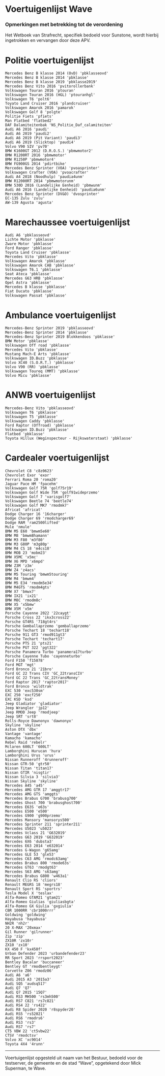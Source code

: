 # Voertuigenlijst Wave

### Opmerkingen met betrekking tot de verordening

Het Wetboek van Strafrecht, specifiek bedoeld voor Sunstone, wordt hierbij ingetrokken en vervangen door deze APV.

# Politie voertuigenlijst
    Mercedes Benz B klasse 2014 (OvD) 'pbklasseovd'
    Mercedes Benz B klasse 2014 'pbklasse'
    Mercedes Benz B klasse 2019 'pbklasse2019'
    Mercedes Benz Vito 2016 'pvitorollerbank'
    Volkswagen Touran 2016 'ptouran'
    Volkswagen Touran 2016 (HGL) 'ptouranhgl'
    Volkswagen T6 'polt6'
    Toyato Land Cruiser 2016 'plandcruiser'
    Volkswagen Amarok 2016 'pamarok'
    Volkswagen Golf 8 'polgte'
    Politie Fiets 'pfiets'
    Man Flatbed 'flatbed2'
    DAF Dalamiteitenbak 'NS_Politie_Daf_calamiteiten'
    Audi A6 2016 'paudi'
    Audi A6 2019 'paudi2'
    Audi A6 2019 (Pit Variant) 'paudi3'
    Audi A6 2019 (Slicktop) 'paudi4'
    Volvo V90 SIV 'pv70'
    BMW K1600GT 2012 (D.R.O.S.) 'pbmwmotor2'
    BMW R1200RT 2016 'pbmwmotor'
    BMW R1250P 'pbmwmotor4'
    BMW FG900GS 2014 'pdirtbike'
    Mercedes Benz Sprinter (VOA) 'pvoasprinter'
    Volkswagen Crafter (VOA) 'pvoacrafter'
    Audi A4 2018 (Noodhulp) 'paudia4unm'
    BMW R12000RT 2014 'pbmwmotorunm'
    BMW 530D 2016 (Landelijke Eenheid) 'pbmwunm'
    Audi A6 2016 (Landelijke Eenheid) 'paudia6unm'
    Mercedes Benz Sprinter (DV&O) 'dvosprinter'
    EC-135 Zulu 'zulu'
    AW-139 Agusta 'agusta'


# Marechaussee voertuigenlijst
    Audi A6 'pbklasseovd'
    Lichte Motor 'pbklasse'
    Zware Motor 'pbklasse'
    Ford Ranger 'pbklasse'
    Toyota Land Cruiser 'pbklasse'
    Mercedes Vito 'pbklasse'
    Volkswagen Amarok 'pbklasse'
    Volkswagen Amarok CAB 'pbklasse'
    Volkswagen T6.1 'pbklasse'
    Seat Ateca 'pbklasse'
    Mercedes G63 HRB 'pbklasse'
    Opel Astra 'pbklasse'
    Mercedes B klasse 'pbklasse'
    Fiat Ducato 'pbklasse'
    Volkswagen Passat 'pbklasse'

# Ambulance voertuigenlijst
    Mercedes-Benz Sprinter 2019 'pbklasseovd'
    Mercedes-Benz Sprinter 2014 'pbklasse'
    Mercedes-Benz Sprinter 2019 Blokkendoos 'pbklasse'
    BMW Motor 'pbklasse'
    Volkswagen Off road 'pbklasse'
    Mercedes Vito 'pbklasse'
    Mustang Mach-E Arts 'pbklasse'
    Volkswagen ID.Buzz 'pbklasse'
    Volvo XC40 (S.O.R.T.) 'pbklasse'
    Volvo V90 (RR) 'pbklasse'
    Volkswagen Toureq (MMT) 'pbklasse'
    Volvo Micu 'pbklasse'

# ANWB voertuigenlijst
    Mercedes-Benz Vito 'pbklasseovd'
    Volkswagen T6 'pbklasse'
    Volkswagen T5 'pbklasse'
    Volkswagen Caddy 'pbklasse'
    Ford Raptor (Offroad) 'pbklasse'
    Volkswagen ID.Buzz 'pbklasse'
    Flatbed 'pbklasse'
    Toyota Hillux (Weginspecteur - Rijkswaterstaat) 'pbklasse'

# Cardealer voertuigenlijst
    Chevrolet C8 'c8z0623'
    Chevrolet Exor 'exor'
    Ferrari Roma 20 'roma20'
    Jaguar Pace HM 'fpacehm'
    Volkswagen Golf 75R 'golf75r19'
    Volkswagen Golf Wide 75R 'golf91wideprzemo'
    Volkswagen Golf 7 'varisgolf7'
    Volkswagen Beetle 74 'beetle74'
    Volkswagen Golf MK7 'rmodmk7'
    Africat 'africat'
    Dodge Charger 16 '16charger'
    Dodge Charger 69 'rmodcharger69'
    Dodge RAM 'ram2500lifted'
    Mule 'nmule'
    BMW M5 E60 'bmwm5e60'
    BMW M8 'bmwm8hamann'
    BMW M3 F80 'm3f80'
    BMW M3 G80P 'm3g80p'
    BMW M4 CS 18 'm4cs18'
    BMW MOB 23 'mobm23'
    BMW X5MC 'x5mc'
    BMW X6 MPD 'x6mpd'
    BMW Z3M 'z3m'
    BMW Z4 'z4acs'
    BMW M5 Touring 'bmwm5touring'
    BMW M4 'bmwm4'
    BMW M5 E34 'rmodm5e34'
    BMW M4GTS 'rmodm4gts'
    BMW X7 'bmwx7'
    BMW IX21 'ix21'
    BMW M8C 'rmodm8c'
    BMW X5 'x5bmw'
    BMW X5M 'x5m'
    Porsche Cayenne 2022 '22caygt'
    Porsche Cross 22 'ikx3cross22'
    Porsche GT4RS '718gt4rs'
    Porsche Gemballaprzemo 'gemballaprzemo'
    Porsche Techart 18 'techart18'
    Porsche 911 GT3 'rmod911gt3'
    Porsche Techart 'techart17'
    Porsche PTS 21 'pts21'
    Porsche PGT 322 'pgt322'
    Porsche Panamera Turbo 'panamera17turbo'
    Porsche Cayenne Tubo 'cayenneturbo'
    Ford F150 'f15078'
    Ford MGT 'mgt'
    Ford Bronco 21 '21bro'
    Ford GC 22 Trans CIV 'GC_22transCIV'
    Ford GC 22 Trans 'GC_22transMoney'
    Ford Raptor 2017 'raptor2017'
    Ford Bronco 'wildtrak'
    EXC 530 'exc530sm'
    EXC 250 'excf250'
    EXC KSD 'ksd'
    Jeep Gladiator 'gladiator'
    Jeep Wrangler 'jp12'
    Jeep RMOD Jeep 'rmodjeep'
    Jeep SRT 'srt8'
    Rolls-Royce Dawnonyx 'dawnonyx'
    Skyline 'skyline'
    Aston DTX 'dbx'
    Vantage 'vantage'
    Kamacho 'kamacho'
    Rebel Raid 'rebelr'
    Mclaren 600LT '600LT'
    Lamborghini Hurucan 'hura'
    Lamborghini Urus 'urus'
    Nissan Runneroff '4runneroff'
    Nissan GTR-50 'gtr50'
    Nissan Titan 'titan17'
    Nissan GTIR 'nisgtir'
    Nissan Silvia 3 'silvia3'
    Nissan Skyline 'skyline'
    Mercedes A45 'a45'
    Mercedes AMG GTR 17 'amggtr17'
    Mercedes AMG GTS 'amggts'
    Mercedes Brabus G700 'brabusg700'
    Mercedes Ghost 700 'brabusghost700'
    Mercedes E63S 'e63s'
    Mercedes E500 'e500'
    Mercedes G900 'g900przemo'
    Mercedes Mansory 'mansorys500'
    Mercedes Sprinter 211 'sprinter211'
    Mercedes U5023 'u5023'
    Mercedes Vclass 21 'G632019'
    Mercedes G63 2019 'G632019'
    Mercedes 6X6 'dubsta3'
    Mercedes E63 2014 'e632014'
    Mercedes G-Wagon 'g65amg'
    Mercedes GLE 53 'gle53'
    Mercedes C63 AMG 'rmodc63amg'
    Mercedes Brabus 800 'rmode63s'
    Mercedes GT63 'rmodgt63'
    Mercedes S63 AMG 's63amg'
    Mercedes Brabus G800 'w463a1'
    Renault Clio RS 'cliors'
    Renault MEGRS 18 'megrs18'
    Renault Sport RS 'sportrs'
    Tesla Model X 'teslax'
    Alfa-Romeo GTAM21 'gtam21'
    Alfa-Romeo Giulias 'giuliasbgta'
    Alfa-Romeo GX Giulia 'gxgiulia'
    CBR 1000RR 'cbr1000rrr'
    Goldwing 'goldwing'
    Hayabusa 'hayabusa'
    NH2R 'nh2r'
    20 X-MAX '20xmax'
    Gil Runner 'gilrunner'
    Zip 'zip'
    ZX10R 'zx10r'
    ZX10 'zx10'
    KX 450 F 'kx450f'
    Urban Defender 2023 'urbandefender23'
    RR Sport 2023 'rrsport2023'
    Bentley Bacalar 'buccaneer'
    Bentley GT 'rmodbentleygt'
    Corvette Z06 'rmodz06'
    Audi A6 'a6'
    Audi 2015 A3 '2015a3'
    Audi SQ5 'audsq517'
    Audi Q7 'Q7'
    Audi Q7 2015 '15Q7'
    Audi RS3 MH500 'rs3mh500'
    Audi RS7 C821 'rs7c821'
    Audi RS4 22 'rs422'
    Audi R8 Spider 2020 'r8spyder20'
    Audi RS5 'rs52021'
    Audi RS6 'rmodrs6'
    Audi RS3 'rs3'
    Audi RS7 'rs7'
    CT5 VBW 22 'ct5vbw22'
    CTSV 'rmodctsv'
    Volvo XC 'xc9014'
    Toyota 4X4 '4runn'
    
    
---------------------
Voertuigenlijst opgesteld uit naam van het Bestuur, bedoeld voor de testserver, de gemeente en de stad “Wave”, opgetekend door Mick Superman, te Wave.
